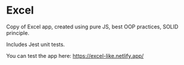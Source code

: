 # Excel
Copy of Excel app, created using pure JS, best OOP practices, SOLID principle.

Includes Jest unit tests.

You can test the app here: https://excel-like.netlify.app/

